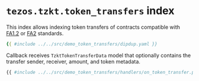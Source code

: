 # `tezos.tzkt.token_transfers` index

This index allows indexing token transfers of contracts compatible with [FA1.2](https://gitlab.com/tzip/tzip/-/blob/master/proposals/tzip-7/README.md) or [FA2](https://gitlab.com/tzip/tzip/-/blob/master/proposals/tzip-12/tzip-12.md) standards.

```yaml
{{ #include ../../src/demo_token_transfers/dipdup.yaml }}
```

Callback receives `TzktTokenTransferData` model that optionally contains the transfer sender, receiver, amount, and token metadata.

```python
{{ #include ../../src/demo_token_transfers/handlers/on_token_transfer.py }}
```
